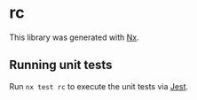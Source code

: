 # rc

This library was generated with [Nx](https://nx.dev).

## Running unit tests

Run `nx test rc` to execute the unit tests via [Jest](https://jestjs.io).
